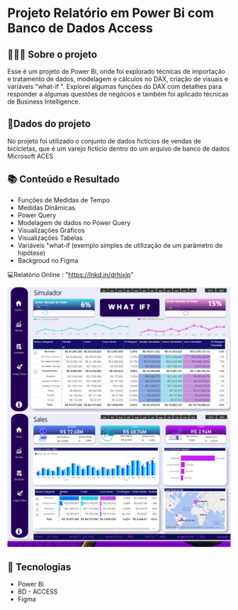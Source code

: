 # Projeto Relatório em Power Bi com Banco de Dados Access

## 👩🏾‍💻 Sobre o projeto

Esse é um projeto de Power Bi, onde foi explorado técnicas de importação e tratamento de dados, modelagem e cálculos no DAX, criação de visuais e variáveis "what-if ".
Explorei algumas funções do DAX com detalhes para responder a algumas questões de negócios e também foi aplicado técnicas de Business Intelligence.

## 🎲Dados do projeto

No projeto foi utilizado o conjunto de dados fictícios de vendas de bicicletas, que  é um varejo fictício dentro do um arquivo de banco de dados Microsoft ACES

## 📚 Conteúdo e Resultado

 - Funções de Medidas de Tempo
 - Medidas Dinâmicas
 - Power Query
 - Modelagem de dados no Power Query
 - Visualizações Gráficos
 - Visualizações Tabelas
 - Variáveis "what-if (exemplo simples de utilização de um parâmetro de hipótese)
 - Backgroud no Figma
 
💻Relatório Online : "https://lnkd.in/drhjxjp"

 ![imagem](https://github.com/DeboraSouza277/PowerBI-Occdb_Sales_Simulador/blob/main/Simulador%20What%20If.JPG)
 ![imagem](https://github.com/DeboraSouza277/PowerBI-Occdb_Sales_Simulador/blob/main/Sales_Bike.JPG)
  


## 🧰 Tecnologias


- Power Bi 
- BD - ACCESS
- Figma
